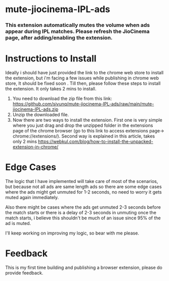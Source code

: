 # mute-jiocinema-IPL-ads 

### This extension automatically mutes the volume when ads appear during IPL matches. Please refresh the JioCinema page, after adding/enabling the extension.

# Instructions to Install
Ideally i should have just provided the link to the chrome web store to install the extension, but i'm facing a few issues while publishing in chrome web store, It should be fixed soon . Till then, please follow these steps to install the extension. It only takes 2 mins to install.
1. You need to download the zip file from this link: https://github.com/sivunq/mute-jiocinema-IPL-ads/raw/main/mute-jiocinema-IPL-ads.zip
2. Unzip the downloaded file.
3. Now there are two ways to install the extension. First one is very simple where you just drag and drop the unzipped folder in the extensions page of the chrome browser (go to this link to access extensions page-> chrome://extensions/). Second way is explained in this article, takes only 2 mins https://webkul.com/blog/how-to-install-the-unpacked-extension-in-chrome/


# Edge Cases
The logic that I have implemented will take care of most of the scenarios, but because not all ads are same length ads so there are some edge cases where the ads might get unmuted for 1-2 seconds, no need to worry it gets muted again immediately.

Also there might be cases where the ads get unmuted 2-3 seconds before the match starts or there is a delay of 2-3 seconds in unmuting once the match starts, i believe this shouldn't be much of an issue since 95% of the ad is muted.

I'll keep working on improving my logic, so bear with me please.


# Feedback
This is my first time building and publishing a browser extension, please do provide feedback. 
